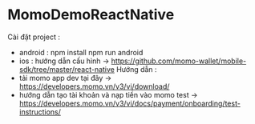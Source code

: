 # MomoDemoReactNative
Cài đặt project :
- android :
    npm install
    npm run android
- ios :
    hướng dẫn cấu hình -> https://github.com/momo-wallet/mobile-sdk/tree/master/react-native
Hướng dẫn :
- tải momo app dev tại đây -> https://developers.momo.vn/v3/vi/download/
- hướng dẫn tạo tài khoản và nạp tiền vào momo test -> https://developers.momo.vn/v3/vi/docs/payment/onboarding/test-instructions/